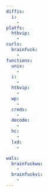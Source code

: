 ```yaml
---
diffis:
  i:
    -
platfs:
  htbvip:
    -
curls:
  brainfuck:
    -
functions:
  unix:
    -
  i:
    -
  htbvip:
    -
  wp:
    -
  creds:
    -
  decode:
    -
  hc:
    -
  lxd:
    -

wals:
  brainfuckwu:
    -
  brainfuckvi:
    -
---
```

